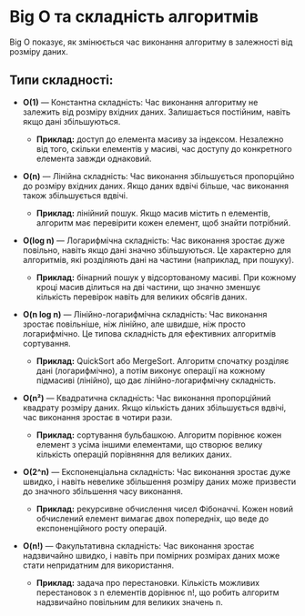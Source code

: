 # Big O та складність алгоритмів

Big O показує, як змінюється час виконання алгоритму в залежності від розміру даних.

## Типи складності:

- **O(1)** — Константна складність: Час виконання алгоритму не залежить від розміру вхідних даних. Залишається постійним, навіть якщо дані збільшуються.
  - **Приклад:** доступ до елемента масиву за індексом. Незалежно від того, скільки елементів у масиві, час доступу до конкретного елемента завжди однаковий.
  
- **O(n)** — Лінійна складність: Час виконання збільшується пропорційно до розміру вхідних даних. Якщо даних вдвічі більше, час виконання також збільшується вдвічі.
  - **Приклад:** лінійний пошук. Якщо масив містить n елементів, алгоритм має перевірити кожен елемент, щоб знайти потрібний.

- **O(log n)** — Логарифмічна складність: Час виконання зростає дуже повільно, навіть якщо дані значно збільшуються. Це характерно для алгоритмів, які розділяють дані на частини (наприклад, при пошуку).
  - **Приклад:** бінарний пошук у відсортованому масиві. При кожному кроці масив ділиться на дві частини, що значно зменшує кількість перевірок навіть для великих обсягів даних.

- **O(n log n)** — Лінійно-логарифмічна складність: Час виконання зростає повільніше, ніж лінійно, але швидше, ніж просто логарифмічно. Це типова складність для ефективних алгоритмів сортування.
  - **Приклад:** QuickSort або MergeSort. Алгоритм спочатку розділяє дані (логарифмічно), а потім виконує операції на кожному підмасиві (лінійно), що дає лінійно-логарифмічну складність.

- **O(n²)** — Квадратична складність: Час виконання пропорційний квадрату розміру даних. Якщо кількість даних збільшується вдвічі, час виконання зростає в чотири рази.
  - **Приклад:** сортування бульбашкою. Алгоритм порівнює кожен елемент з усіма іншими елементами, що створює велику кількість операцій порівняння для великих даних.

- **O(2^n)** — Експоненціальна складність: Час виконання зростає дуже швидко, і навіть невелике збільшення розміру даних може призвести до значного збільшення часу виконання.
  - **Приклад:** рекурсивне обчислення чисел Фібоначчі. Кожен новий обчислений елемент вимагає двох попередніх, що веде до експоненційного росту операцій.

- **O(n!)** — Факультативна складність: Час виконання зростає надзвичайно швидко, і навіть при помірних розмірах даних може стати непридатним для використання.
  - **Приклад:** задача про перестановки. Кількість можливих перестановок з n елементів дорівнює n!, що робить алгоритм надзвичайно повільним для великих значень n.
